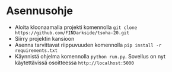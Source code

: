 # Asennusohje

* Aloita kloonaamalla projekti komennolla `git clone https://github.com/FINDarkside/tsoha-20.git`
* Siirry projektin kansioon
* Asenna tarvittavat riippuvuuden komennolla `pip install -r requirements.txt`
* Käynnistä ohjelma komennolla `python run.py`. Sovellus on nyt käytettävissä osoitteessa `http://localhost:5000`

